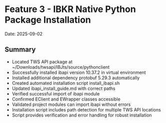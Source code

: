# Feature 3 - IBKR Native Python Package Installation
Date: 2025-09-02

## Summary
- Located TWS API package at ~/Downloads/twsapi/IBJts/source/pythonclient
- Successfully installed ibapi version 10.37.2 in virtual environment
- Installed additional dependency protobuf 5.29.3 automatically
- Created automated installation script install_ibapi.sh
- Updated ibapi_install_guide.md with correct paths
- Verified successful import of ibapi module
- Confirmed EClient and EWrapper classes accessible
- Validated project modules can import ibapi without errors
- Installation script includes path detection for multiple TWS API locations
- Script provides verification and error handling for robust installation